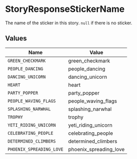 # StoryResponseStickerName

The name of the sticker in this story. `null` if there is no sticker.


## Values

| Name                     | Value                    |
| ------------------------ | ------------------------ |
| `GREEN_CHECKMARK`        | green_checkmark          |
| `PEOPLE_DANCING`         | people_dancing           |
| `DANCING_UNICORN`        | dancing_unicorn          |
| `HEART`                  | heart                    |
| `PARTY_POPPER`           | party_popper             |
| `PEOPLE_WAVING_FLAGS`    | people_waving_flags      |
| `SPLASHING_NARWHAL`      | splashing_narwhal        |
| `TROPHY`                 | trophy                   |
| `YETI_RIDING_UNICORN`    | yeti_riding_unicorn      |
| `CELEBRATING_PEOPLE`     | celebrating_people       |
| `DETERMINED_CLIMBERS`    | determined_climbers      |
| `PHOENIX_SPREADING_LOVE` | phoenix_spreading_love   |